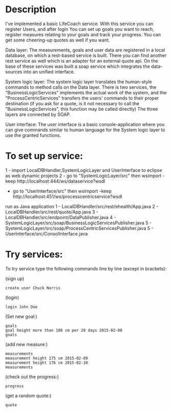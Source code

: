 
Description
===========
I've implemented a basic LifeCoach service. With this service you can register Users, and after login
You can set up goals you want to reach, register measures relating to your goals and track your progress.
You can get some cheering-up quotes as well if you want.

Data layer:
The measurements, goals and user data are registered in a local database,  on which a rest-based service 
is built. There you can find another rest service as well which is an adapter for an external quote api. On 
the base of these services was built a soap service which integrates the data-sources into an unified interface.

System logic layer:
The system logic layer translates the human-style commands to method calls on the Data layer. There is two 
services, the "BusinessLogicServices" implements the actual work of the system, and the "ProcessCentricServices"
transfers the users' commands to their proper destination (if you ask for a quote, is it not necessary to call
the "BusinessLogicServices", this function may be called  directly)
The three layers are connected by SOAP. 
 
User interface:
The user interface is a basic console-application where you can give commands similar to human language 
for the System logic layer to use the granted functions. 



To set up service:
==================
1 - import LocalDBHandler,SystemLogicLayer and UserInterface to eclipse as web dynamic projects
2 - go to "SystemLogicLayer/src" then wsimport -keep http://localhost:444/ws/dataservice?wsdl
  - go to "UserInterface/src"   then wsimport -keep http://localhost:451/ws/processcentricservice?wsdl 
  
run as Java application 1 - LocalDBHandler/src/rest/ehealth/App.java 
						2 - LocalDBHandler/src/rest/quote/App.java 
						3 - LocalDBHandler/src/endpoint/DataPublisher.java 
						4 - SystemLogicLayer/src/soap/BusinessLogicServicesPublisher.java 
						5 - SystemLogicLayer/src/soap/ProcessCentricServicesPublisher.java
						5 - UserInterface/src/ConsolInterface.java

						
Try services:
=============
To try service type the following commands line by line (except in brackets):

(sign up)

	create user Chuck Norris


(login)

	login John Doe

(Set new goal:)

	goals
	goal height more than 180 cm per 20 days 2015-02-08
	goals

(add new measure:)

	measurements
	measurement height 175 cm 2015-02-09
	measurement height 176 cm 2015-02-10
	measurements

(check out the progress:)

	progress

(get a random quote:)

	quote
